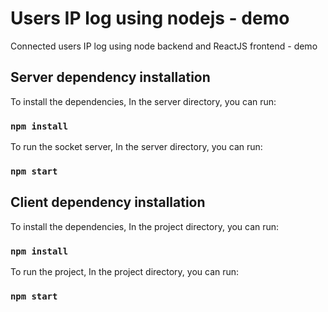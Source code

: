 # Users IP log using nodejs - demo
Connected users IP log using node backend and ReactJS frontend - demo

## Server dependency installation

To install the dependencies, In the server directory, you can run:

### `npm install`

To run the socket server, In the server directory, you can run:

### `npm start`



## Client dependency installation

To install the dependencies, In the project directory, you can run:

### `npm install`

To run the project, In the project directory, you can run:

### `npm start`

